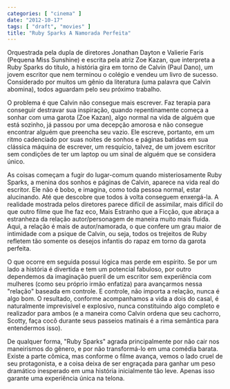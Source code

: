 ```yaml
---
categories: [ "cinema" ]
date: "2012-10-17"
tags: [ "draft", "movies" ]
title: "Ruby Sparks A Namorada Perfeita"
---
```

Orquestrada pela dupla de diretores Jonathan Dayton e Valierie Faris
(Pequena Miss Sunshine) e escrita pela atriz Zoe Kazan, que interpreta
a Ruby Sparks do título, a história gira em torno de Calvin (Paul
Dano), um jovem escritor que nem terminou o colégio e vendeu um livro
de sucesso. Considerado por muitos um gênio da literatura (uma palavra
que Calvin abomina), todos aguardam pelo seu próximo trabalho.

O problema é que Calvin não consegue mais escrever. Faz terapia para
conseguir destravar sua inspiração, quando repentinamente começa a
sonhar com uma garota (Zoe Kazan), algo normal na vida de alguém que
está sozinho, já passou por uma decepção amorosa e não consegue
encontrar alguém que preencha seu vazio. Ele escreve, portanto, em
um ritmo cadenciado por suas noites de sonhos e páginas batidas em
sua clássica máquina de escrever, um resquício, talvez, de um jovem
escritor sem condições de ter um laptop ou um sinal de alguém que se
considera único.

As coisas começam a fugir do lugar-comum quando misteriosamente Ruby
Sparks, a menina dos sonhos e páginas de Calvin, aparece na vida real
do escritor. Ele não é bobo, e imagina, como toda pessoa normal, estar
alucinando. Até que descobre que todos à volta conseguem enxergá-la. A
realidade mostrada pelos diretores parece difícil de assimilar, mais
difícil do que outro filme que lhe faz eco, Mais Estranho que a Ficção,
que abraça a estranheza da relação autor/personagem de maneira muito
mais fluida. Aqui, a relação é mais de autor/namorada, o que confere
um grau maior de intimidade com a psique de Calvin, ou seja, todos os
trejeitos de Ruby refletem tão somente os desejos infantis do rapaz em
torno da garota perfeita.

O que ocorre em seguida possui lógica mas perde em espírito. Se por
um lado a história é divertida e tem um potencial fabuloso, por outro
dependemos da imaginação pueril de um escritor sem experiência com
mulheres (como seu próprio irmão enfatiza) para avançarmos nessa
"relação" baseada em controle. E controle, não importa a relação,
nunca é algo bom. O resultado, conforme acompanhamos a vida a dois do
casal, é naturalmente imprevisível e explosivo, nunca constituindo
algo completo e realizador para ambos (e a maneira como Calvin ordena
que seu cachorro, Scotty, faça cocô durante seus passeios matinais é
a rima semântica para entendermos isso).

De qualquer forma, "Ruby Sparks" agrada principalmente por não cair
nos maneirismos do gênero, e por não transformá-lo em uma comédia
barata. Existe a parte cômica, mas conforme o filme avança, vemos o
lado cruel de seu protagonista, e a coisa deixa de ser engraçada para
ganhar um peso dramático inesperado em uma história inicialmente tão
leve. Apenas isso garante uma experiência única na telona.

